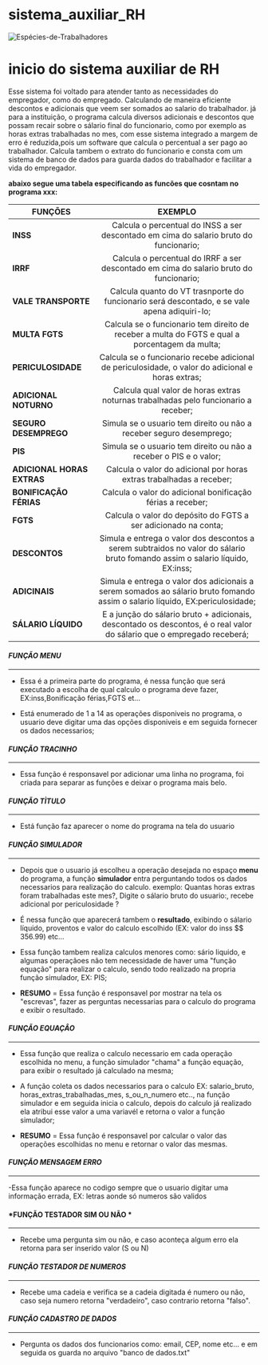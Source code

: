 # sistema_auxiliar_RH

![Espécies-de-Trabalhadores](https://user-images.githubusercontent.com/128190811/236585355-656daf86-aea6-4a5a-8e14-c60045759e46.jpg)

inicio do sistema auxiliar de RH
===============================

  Esse sistema foi voltado para atender tanto as necessidades do empregador, como do empregado. Calculando de maneira eficiente descontos e adicionais que veem ser somados ao salario do trabalhador. já para a instituição, o programa calcula diversos adicionais e descontos que possam recair sobre o sálario final do funcionario, como por exemplo as horas extras trabalhadas no mes, com esse sistema integrado a margem de erro é reduzida,pois um software que calcula o percentual a ser pago ao trabalhador. Calcula tambem o extrato do funcionario e consta com um sistema de banco de dados para guarda dados do trabalhador e facilitar a vida do empregador.

  
  
  
  
  
**abaixo segue uma tabela especificando as funcões que cosntam no programa xxx:**

| FUNÇÕES                   | EXEMPLO 
| --------------------------|:----------------------------------------------------------------------------------------------------------------------------:|
| **INSS**                  | Calcula o percentual do INSS a ser descontado em cima do salario bruto do funcionario;                                       |
| **IRRF**                  | Calcula o percentual do IRRF a ser descontado em cima do salario bruto do funcionario;                                       |
| **VALE TRANSPORTE**       | Calcula quanto do VT trasnporte do funcionario será descontado, e se vale apena adiquiri-lo;                                 |          
| **MULTA FGTS**            | Calcula se o funcionario tem direito de receber a multa do FGTS e qual a porcentagem da multa;                               |
| **PERICULOSIDADE**        | Calcula se o funcionario recebe adicional de periculosidade, o valor do adicional e horas extras;                            |
| **ADICIONAL NOTURNO**     | Calcula qual valor de horas extras noturnas trabalhadas pelo funcionario a receber;                                          |
| **SEGURO DESEMPREGO**     | Simula se o usuario tem direito ou não a receber seguro desemprego;                                                          |
| **PIS**                   | Simula se o usuario tem direito ou não a receber o PIS e o valor;                                                            |
| **ADICIONAL HORAS EXTRAS**| Calcula o valor do adicional por horas extras trabalhadas a receber;                                                         |  
| **BONIFICAÇÃO FÉRIAS**    | Calcula o valor do adicional bonificação férias a receber;                                                                   |
| **FGTS**                  | Calcula o valor do depósito do FGTS a ser adicionado na conta;                                                               |
| **DESCONTOS**             | Simula e entrega o valor dos descontos a serem subtraidos no valor do sálario bruto fomando assim o salario líquido, EX:inss;|
| **ADICINAIS**             | Simula e entrega o valor dos adicionais a serem somados ao sálario bruto fomando assim o salario líquido, EX:periculosidade; |
| **SÁLARIO LÍQUIDO**       | E a junção do sálario bruto + adicionais, descontado os descontos, é o real valor do sálario que o empregado receberá;       |




#### *FUNÇÃO MENU* ####
****************************

- Essa é a primeira parte do programa, é nessa função que será executado a escolha de qual calculo o programa deve fazer, EX:inss,Bonificação férias,FGTS et...

- Está enumerado de 1 a 14 as operações disponiveis no programa, o usuario deve digitar uma das opções disponiveis e em seguida fornecer os dados necessarios;


#### *FUNÇÃO TRACINHO* ####
****************************

- Essa função é responsavel por adicionar uma linha no programa, foi criada para separar as funções e deixar o programa mais belo.

#### *FUNÇÃO TÌTULO* ####
****************************

- Está função faz aparecer o nome do programa na tela do usuario 

#### *FUNÇÃO SIMULADOR* ####
****************************

-  Depois que o usuario já escolheu a operação desejada no espaço **menu** do programa, a função **simulador** entra perguntando todos os dados necessarios para realização do calculo. exemplo: Quantas horas extras foram trabalhadas este mes?, Digite o sálario bruto do usuario:, recebe adicional por periculosidade ? 

- É nessa função que aparecerá tambem o **resultado**, exibindo o sálario líquido, proventos e valor do calculo escolhido (EX: valor do inss $$ 356.99) etc...

- Essa função tambem realiza calculos menores como: sário liquido, e algumas operaçãoes não tem necessidade de haver uma "função equação" para realizar o calculo, sendo todo realizado na propria função simulador, EX: PIS;

- **RESUMO** = Essa função é responsavel por mostrar na tela os "escrevas", fazer as perguntas necessarias para o calculo do programa e exibir o resultado.

#### *FUNÇÃO EQUAÇÂO* ####
****************************

- Essa função que realiza o calculo necessario em cada operação escolhida no menu, a função simulador "chama" a função equação, para exibir o resultado já calculado na mesma;

- A função coleta os dados necessarios para o calculo EX: salario_bruto, horas_extras_trabalhadas_mes, s_ou_n_numero etc.., na função simulador e em seguida inicia o calculo, depois do calculo já realizado ela atribui esse valor a uma variavél e retorna o valor a função simulador;

- **RESUMO** = Essa função é responsavel por calcular o valor das operações escolhidas no menu e retornar o valor das mesmas.

#### *FUNÇÃO MENSAGEM ERRO* ####
****************************

-Essa função aparece no codigo sempre que o usuario digitar uma informação errada, EX: letras aonde só numeros são validos

#### *FUNÇÃO TESTADOR SIM OU NÃO * ####
****************************

- Recebe uma pergunta sim ou não, e caso aconteça algum erro ela retorna para ser inserido valor (S ou N)

#### *FUNÇÃO TESTADOR DE NUMEROS* ####
****************************

- Recebe uma cadeia e verifica se a cadeia digitada é numero ou não, caso seja numero retorna "verdadeiro", caso contrario retorna "falso".

#### *FUNÇÃO CADASTRO DE DADOS* ####
************************************

- Pergunta os dados dos funcionarios como: email, CEP, nome etc... e em seguida os guarda no arquivo "banco de dados.txt" 






 

